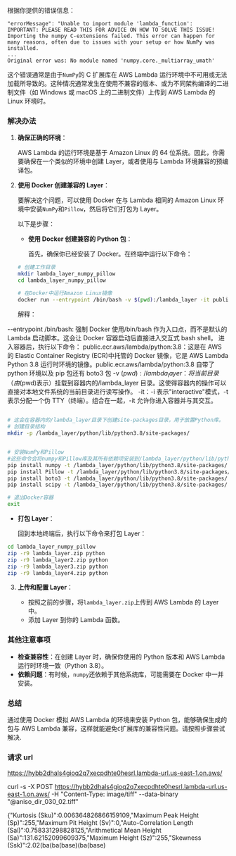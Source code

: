 根据你提供的错误信息：

```
"errorMessage": "Unable to import module 'lambda_function':
IMPORTANT: PLEASE READ THIS FOR ADVICE ON HOW TO SOLVE THIS ISSUE!
Importing the numpy C-extensions failed. This error can happen for
many reasons, often due to issues with your setup or how NumPy was
installed.
...
Original error was: No module named 'numpy.core._multiarray_umath'
```

这个错误通常是由于`NumPy`的 C 扩展库在 AWS Lambda 运行环境中不可用或无法加载所导致的。这种情况通常发生在使用不兼容的版本、或为不同架构编译的二进制文件（如 Windows 或 macOS 上的二进制文件）上传到 AWS Lambda 的 Linux 环境时。

### 解决办法

1. **确保正确的环境**：

   AWS Lambda 的运行环境是基于 Amazon Linux 的 64 位系统。因此，你需要确保在一个类似的环境中创建 Layer，或者使用与 Lambda 环境兼容的预编译包。

2. **使用 Docker 创建兼容的 Layer**：

   要解决这个问题，可以使用 Docker 在与 Lambda 相同的 Amazon Linux 环境中安装`NumPy`和`Pillow`，然后将它们打包为 Layer。

   以下是步骤：

   - **使用 Docker 创建兼容的 Python 包**：

     首先，确保你已经安装了 Docker。在终端中运行以下命令：

   ```bash
   # 创建工作目录
   mkdir lambda_layer_numpy_pillow
   cd lambda_layer_numpy_pillow

   # 在Docker中运行Amazon Linux镜像
   docker run --entrypoint /bin/bash -v $(pwd):/lambda_layer -it public.ecr.aws/lambda/python:3.8
   ```

   解释：

--entrypoint /bin/bash: 强制 Docker 使用/bin/bash 作为入口点，而不是默认的 Lambda 启动脚本。这会让 Docker 容器启动后直接进入交互式 bash shell。
进入容器后，执行以下命令：
public.ecr.aws/lambda/python:3.8：这是在 AWS 的 Elastic Container Registry (ECR)中托管的 Docker 镜像，它是 AWS Lambda Python 3.8 运行时环境的镜像。public.ecr.aws/lambda/python:3.8 自带了 python 环境以及 pip 包还有 boto3 包
-v $(pwd):/lambda_layer：将当前目录（由$(pwd)表示）挂载到容器内的/lambda_layer 目录。这使得容器内的操作可以直接对本地文件系统的当前目录进行读写操作。
-it：-i 表示"interactive"模式，-t 表示分配一个伪 TTY（终端）。组合在一起，-it 允许你进入容器并与其交互。

```bash

# 这会在容器内的/lambda_layer目录下创建site-packages目录，用于放置Python库。
# 创建目录结构
mkdir -p /lambda_layer/python/lib/python3.8/site-packages/


# 安装NumPy和Pillow
#这些命令会将numpy和Pillow库及其所有依赖项安装到/lambda_layer/python/lib/python3.8/site-packages/目录
pip install numpy -t /lambda_layer/python/lib/python3.8/site-packages/
pip install Pillow -t /lambda_layer/python/lib/python3.8/site-packages/
pip install boto3 -t /lambda_layer/python/lib/python3.8/site-packages/
pip install scipy -t /lambda_layer/python/lib/python3.8/site-packages/

# 退出Docker容器
exit
```

- **打包 Layer**：

  回到本地终端后，执行以下命令来打包 Layer：

```bash
cd lambda_layer_numpy_pillow
zip -r9 lambda_layer.zip python
zip -r9 lambda_layer2.zip python
zip -r9 lambda_layer3.zip python
zip -r9 lambda_layer4.zip python
```

3. **上传和配置 Layer**：

   - 按照之前的步骤，将`lambda_layer.zip`上传到 AWS Lambda 的 Layer 中。
   - 添加 Layer 到你的 Lambda 函数。

### 其他注意事项

- **检查兼容性**：在创建 Layer 时，确保你使用的 Python 版本和 AWS Lambda 运行时环境一致（Python 3.8）。
- **依赖问题**：有时候，`numpy`还依赖于其他系统库，可能需要在 Docker 中一并安装。

### 总结

通过使用 Docker 模拟 AWS Lambda 的环境来安装 Python 包，能够确保生成的包与 AWS Lambda 兼容，这样就能避免`C`扩展库的兼容性问题。请按照步骤尝试解决.

### 请求 url

https://hybb2dhals4gioq2q7xecpdhte0hesrl.lambda-url.us-east-1.on.aws/

curl -s -X POST https://hybb2dhals4gioq2q7xecpdhte0hesrl.lambda-url.us-east-1.on.aws/ -H "Content-Type: image/tiff" --data-binary "@aniso_dir_030_02.tiff"

{"Kurtosis (Sku)":0.006364826866159109,"Maximum Peak Height (Sp)":255,"Maximum Pit Height (Sv)":0,"Auto-Correlation Length (Sal)":0.758331298828125,"Arithmetical Mean Height (Sa)":131.62152099609375,"Maximum Height (Sz)":255,"Skewness (Ssk)":2.02(ba(ba(base)(ba(base)

